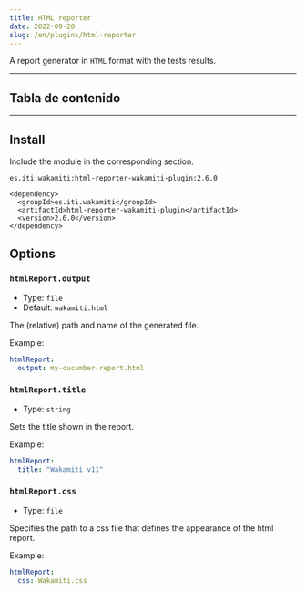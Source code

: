 ```yaml
---
title: HTML reporter
date: 2022-09-20
slug: /en/plugins/html-reporter
---
```



A report generator in `HTML` format with the tests results.


---
## Tabla de contenido

---


## Install


Include the module in the corresponding section.

```text tabs=coord name=yaml copy=true
es.iti.wakamiti:html-reporter-wakamiti-plugin:2.6.0
```

```text tabs=coord name=maven copy=true
<dependency>
  <groupId>es.iti.wakamiti</groupId>
  <artifactId>html-reporter-wakamiti-plugin</artifactId>
  <version>2.6.0</version>
</dependency>
```


## Options


###  `htmlReport.output`
- Type: `file` 
- Default: `wakamiti.html`

The (relative) path and name of the generated file.

Example:
```yaml
htmlReport:
  output: my-cucumber-report.html
```


###  `htmlReport.title`
- Type: `string`

Sets the title shown in the report.

Example:
```yaml
htmlReport:
  title: "Wakamiti v11"
```


###  `htmlReport.css`
- Type: `file`

Specifies the path to a css file that defines the appearance of the html report.

Example:
```yaml
htmlReport:
  css: Wakamiti.css
```
